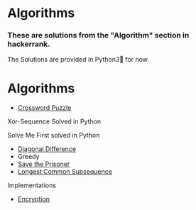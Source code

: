 # Algorithms 
 
### **These are solutions from the "Algorithm" section in hackerrank.**

The Solutions are provided in Python3:snake: for now.
# Algorithms

  - [Crossword Puzzle](https://www.hackerrank.com/challenges/crossword-puzzle/problem)

Xor-Sequence Solved in Python

Solve Me First solved in Python

  - [Diagonal Difference](https://github.com/swapnanildutta/Hackerrank-Codes/blob/master/Algorithms/Diagonal%20Difference.js)
  - Greedy
  - [Save the Prisoner](https://www.hackerrank.com/challenges/save-the-prisoner/problem)
  - [Longest Common Subsequence](https://www.hackerrank.com/challenges/dynamic-programming-classics-the-longest-common-subsequence/problem)

Implementations
  - [Encryption](https://www.hackerrank.com/challenges/encryption/problem)

